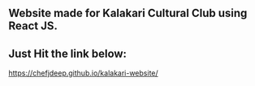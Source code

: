 ## Website made for Kalakari Cultural Club using React JS.
## Just Hit the link below:
https://chefjdeep.github.io/kalakari-website/
